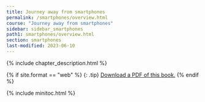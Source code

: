 ```yaml
---
title: Journey away from smartphones
permalink: /smartphones/overview.html
course: "Journey away from smartphones"
sidebar: sidebar_smartphones
path1: smartphones/overview.html
section: smartphones
last-modified: 2023-06-10
---
```


{% include chapter_description.html %}

{% if site.format == "web" %}
{: .tip}
<a class="noCrossRef" href="https://s3.us-west-1.wasabisys.com/learnapidoc-outputs/journey_away_from_smartphones.pdf"><i class="fa fa-file-pdf-o"></i> Download a PDF of this book.</a>
{% endif %}

{% include minitoc.html %}

